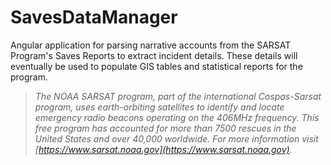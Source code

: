 # SavesDataManager
Angular application for parsing narrative accounts from the SARSAT Program's Saves Reports to extract incident details. These details will eventually be used to populate GIS tables and statistical reports for the program.

>*The NOAA SARSAT program, part of the international Cospas-Sarsat program, uses earth-orbiting satellites to identify and locate emergency radio beacons operating on the 406MHz frequency. This free program has accounted for more than 7500 rescues in the United States and over 40,000 worldwide. For more information visit [https://www.sarsat.noaa.gov](https://www.sarsat.noaa.gov).*
